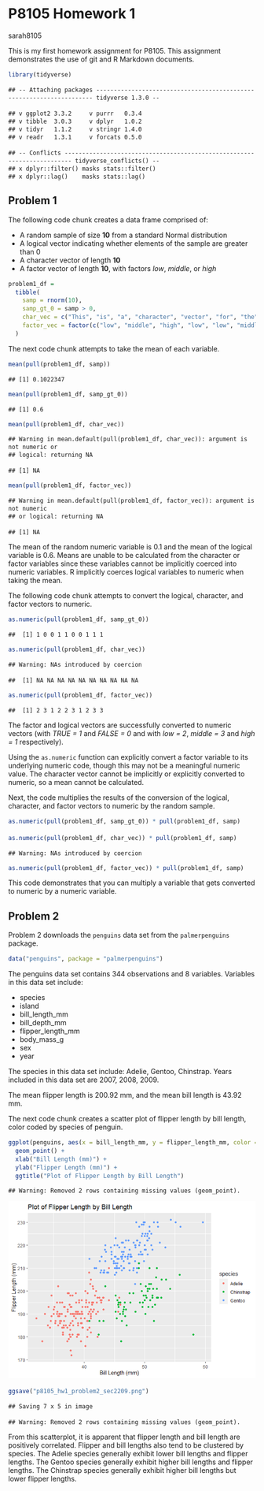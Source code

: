 P8105 Homework 1
================
sarah8105

This is my first homework assignment for P8105. This assignment
demonstrates the use of git and R Markdown documents.

``` r
library(tidyverse)
```

    ## -- Attaching packages --------------------------------------------------------------------- tidyverse 1.3.0 --

    ## v ggplot2 3.3.2     v purrr   0.3.4
    ## v tibble  3.0.3     v dplyr   1.0.2
    ## v tidyr   1.1.2     v stringr 1.4.0
    ## v readr   1.3.1     v forcats 0.5.0

    ## -- Conflicts ------------------------------------------------------------------------ tidyverse_conflicts() --
    ## x dplyr::filter() masks stats::filter()
    ## x dplyr::lag()    masks stats::lag()

## Problem 1

The following code chunk creates a data frame comprised of:

  - A random sample of size **10** from a standard Normal distribution
  - A logical vector indicating whether elements of the sample are
    greater than 0
  - A character vector of length **10**
  - A factor vector of length **10**, with factors *low*, *middle*, or
    *high*

<!-- end list -->

``` r
problem1_df = 
  tibble(
    samp = rnorm(10),
    samp_gt_0 = samp > 0,
    char_vec = c("This", "is", "a", "character", "vector", "for", "the", "first", "homework", "problem"),
    factor_vec = factor(c("low", "middle", "high", "low", "low", "middle", "high", "low", "middle", "middle"))
  )
```

The next code chunk attempts to take the mean of each variable.

``` r
mean(pull(problem1_df, samp))
```

    ## [1] 0.1022347

``` r
mean(pull(problem1_df, samp_gt_0))
```

    ## [1] 0.6

``` r
mean(pull(problem1_df, char_vec))
```

    ## Warning in mean.default(pull(problem1_df, char_vec)): argument is not numeric or
    ## logical: returning NA

    ## [1] NA

``` r
mean(pull(problem1_df, factor_vec))
```

    ## Warning in mean.default(pull(problem1_df, factor_vec)): argument is not numeric
    ## or logical: returning NA

    ## [1] NA

The mean of the random numeric variable is 0.1 and the mean of the
logical variable is 0.6. Means are unable to be calculated from the
character or factor variables since these variables cannot be implicitly
coerced into numeric variables. R implicitly coerces logical variables
to numeric when taking the mean.

The following code chunk attempts to convert the logical, character, and
factor vectors to numeric.

``` r
as.numeric(pull(problem1_df, samp_gt_0))
```

    ##  [1] 1 0 0 1 1 0 0 1 1 1

``` r
as.numeric(pull(problem1_df, char_vec))
```

    ## Warning: NAs introduced by coercion

    ##  [1] NA NA NA NA NA NA NA NA NA NA

``` r
as.numeric(pull(problem1_df, factor_vec))
```

    ##  [1] 2 3 1 2 2 3 1 2 3 3

The factor and logical vectors are successfully converted to numeric
vectors (with *TRUE = 1* and *FALSE = 0* and with *low = 2*, *middle =
3* and *high = 1* respectively).

Using the `as.numeric` function can explicitly convert a factor variable
to its underlying numeric code, though this may not be a meaningful
numeric value. The character vector cannot be implicitly or explicitly
converted to numeric, so a mean cannot be calculated.

Next, the code multiplies the results of the conversion of the logical,
character, and factor vectors to numeric by the random sample.

``` r
as.numeric(pull(problem1_df, samp_gt_0)) * pull(problem1_df, samp)

as.numeric(pull(problem1_df, char_vec)) * pull(problem1_df, samp)
```

    ## Warning: NAs introduced by coercion

``` r
as.numeric(pull(problem1_df, factor_vec)) * pull(problem1_df, samp)
```

This code demonstrates that you can multiply a variable that gets
converted to numeric by a numeric variable.

## Problem 2

Problem 2 downloads the `penguins` data set from the `palmerpenguins`
package.

``` r
data("penguins", package = "palmerpenguins")
```

The penguins data set contains 344 observations and 8 variables.
Variables in this data set include:

  - species
  - island
  - bill\_length\_mm
  - bill\_depth\_mm
  - flipper\_length\_mm
  - body\_mass\_g
  - sex
  - year

The species in this data set include: Adelie, Gentoo, Chinstrap. Years
included in this data set are 2007, 2008, 2009.

The mean flipper length is 200.92 mm, and the mean bill length is 43.92
mm.

The next code chunk creates a scatter plot of flipper length by bill
length, color coded by species of penguin.

``` r
ggplot(penguins, aes(x = bill_length_mm, y = flipper_length_mm, color = species)) + 
  geom_point() +
  xlab("Bill Length (mm)") +
  ylab("Flipper Length (mm)") +
  ggtitle("Plot of Flipper Length by Bill Length")
```

    ## Warning: Removed 2 rows containing missing values (geom_point).

![](p8105_hw1_sec2209_files/figure-gfm/problem2_b_plot-1.png)<!-- -->

``` r
ggsave("p8105_hw1_problem2_sec2209.png")
```

    ## Saving 7 x 5 in image

    ## Warning: Removed 2 rows containing missing values (geom_point).

From this scatterplot, it is apparent that flipper length and bill
length are positively correlated. Flipper and bill lengths also tend to
be clustered by species. The Adelie species generally exhibit lower bill
lengths and flipper lengths. The Gentoo species generally exhibit higher
bill lengths and flipper lengths. The Chinstrap species generally
exhibit higher bill lengths but lower flipper lengths.
